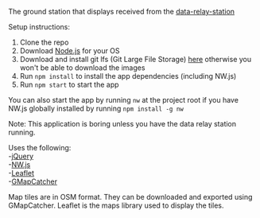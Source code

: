 The ground station that displays received from the [data-relay-station](https://github.com/UWARG/data-relay-station)

Setup instructions:  
1. Clone the repo  
2. Download [Node.js](https://nodejs.org/en/) for your OS  
3. Download and install git lfs (Git Large File Storage) [here](https://git-lfs.github.com/) otherwise you won't be able to download the images  
4. Run `npm install` to install the app dependencies (including NW.js)  
5. Run `npm start` to start the app  

You can also start the app by running `nw` at the project root if you have NW.js globally installed by running `npm install -g nw`

Note: This application is boring unless you have the data relay station running.

Uses the following:  
-[jQuery](http://jquery.com/download)  
-[NW.js](http://nwjs.io)  
-[Leaflet](http://leafletjs.com)  
-[GMapCatcher](https://code.google.com/p/gmapcatcher/downloads/list)  

Map tiles are in OSM format. They can be downloaded and exported using GMapCatcher. Leaflet is the maps library used to display the tiles.
